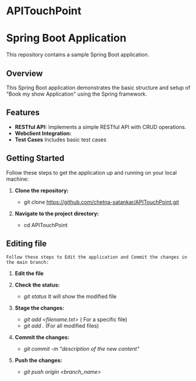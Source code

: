# APITouchPoint

# Spring Boot Application

This repository contains a sample Spring Boot application.

## Overview

This Spring Boot application demonstrates the basic structure and setup of "Book my show Application" using the Spring framework.

## Features

- **RESTful API:** Implements a simple RESTful API with CRUD operations.
- **Webclient Integration:**
- **Test Cases** Includes basic test cases

## Getting Started

Follow these steps to get the application up and running on your local machine:

1. **Clone the repository:**

    - git clone https://github.com/chetna-satankar/APITouchPoint.git

2. **Navigate to the project directory:**

    - cd APITouchPoint

## Editing file

    Follow these steps to Edit the application and Commit the changes in the main branch:

1. **Edit the file**

2. **Check the status:**
    - *git status*
    It will show the modified file

4. **Stage the  changes:**
   - *git add <filename.txt>*
   ( For a specific file)
    - *git add .*
    (For all modified files)
       
5. **Commit the changes:**
    - *git commit -m "description of the new content"*

6. **Push the changes:**
    - *git push origin <branch_name>*


